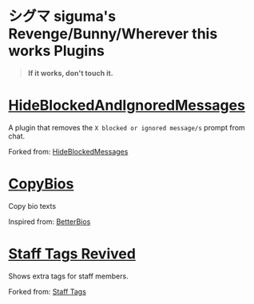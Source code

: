 # シグマ siguma's Revenge/Bunny/Wherever this works Plugins

>**If it works, don't touch it.**

# [HideBlockedAndIgnoredMessages](https://shipwr3ckd.github.io/revengeplugin/HideBlockedAndIgnoredMessages/)

A plugin that removes the `X blocked or ignored message/s` prompt from chat.

Forked from: [HideBlockedMessages](https://zykrah.github.io/vendetta-plugins/HideBlockedMessages)

# [CopyBios](https://shipwr3ckd.github.io/revengeplugin/CopyBios/)

Copy bio texts

Inspired from: [BetterBios](https://vd-plugins.github.io/proxy/vendicated.github.io/its-called-vendetta-cause-its-owned-by-ven-plugins/ClickableBioLinks/)

# [Staff Tags Revived](https://shipwr3ckd.github.io/revengeplugin/staff-tags-Revived/)

Shows extra tags for staff members.

Forked from: [Staff Tags](https://fierdetta.github.io/staff-tags/)

